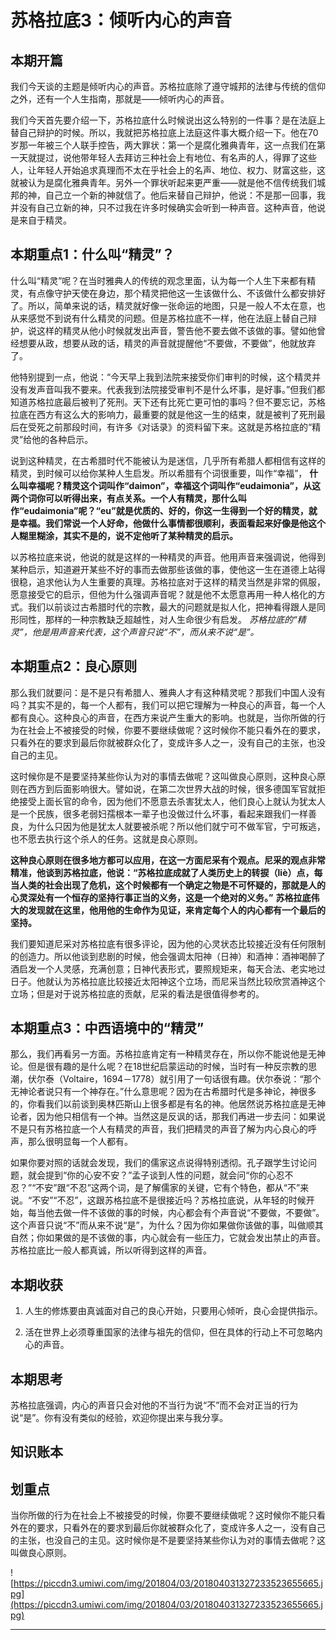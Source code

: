 # 苏格拉底3：倾听内心的声音

## 本期开篇

我们今天谈的主题是倾听内心的声音。苏格拉底除了遵守城邦的法律与传统的信仰之外，还有一个人生指南，那就是——倾听内心的声音。

我们今天首先要介绍一下，苏格拉底什么时候说出这么特别的一件事？是在法庭上替自己辩护的时候。所以，我就把苏格拉底上法庭这件事大概介绍一下。他在70岁那一年被三个人联手控告，两大罪状：第一个是腐化雅典青年，这一点我们在第一天就提过，说他带年轻人去拜访三种社会上有地位、有名声的人，得罪了这些人，让年轻人开始追求真理而不太在乎社会上的名声、地位、权力、财富这些，这就被认为是腐化雅典青年。另外一个罪状听起来更严重——就是他不信传统我们城邦的神，自己立一个新的神就信了。他后来替自己辩护，他说：不是那一回事，我并没有自己立新的神，只不过我在许多时候确实会听到一种声音。这种声音，他说是来自于精灵。

## 本期重点1：什么叫“精灵”？

什么叫“精灵”呢？在当时雅典人的传统的观念里面，认为每一个人生下来都有精灵，有点像守护天使在身边，那个精灵把他这一生该做什么、不该做什么都安排好了。所以，简单来说的话，精灵就好像一张命运的地图，只是一般人不太在意，也从来感觉不到说有什么精灵的问题。但是苏格拉底不一样，他在法庭上替自己辩护，说这样的精灵从他小时候就发出声音，警告他不要去做不该做的事。譬如他曾经想要从政，想要从政的话，精灵的声音就提醒他“不要做，不要做”，他就放弃了。

他特别提到一点，他说：“今天早上我到法院来接受你们审判的时候，这个精灵并没有发声音叫我不要来。代表我到法院接受审判不是什么坏事，是好事。”但我们都知道苏格拉底最后被判了死刑。天下还有比死亡更可怕的事吗？但不要忘记，苏格拉底在西方有这么大的影响力，最重要的就是他这一生的结束，就是被判了死刑最后在受死之前那段时间，有许多《对话录》的资料留下来。这就是苏格拉底的“精灵”给他的各种启示。

说到这种精灵，在古希腊时代不能被认为是迷信，几乎所有希腊人都相信有这样的精灵，到时候可以给你某种人生启发。所以希腊有个词很重要，叫作“幸福”， **什么叫幸福呢？精灵这个词叫作“daimon”，幸福这个词叫作“eudaimonia”，从这两个词你可以听得出来，有点关系。一个人有精灵，那什么叫作“eudaimonia”呢？“eu”就是优质的、好的，你这一生得到一个好的精灵，就是幸福。我们常说一个人好命，他做什么事情都很顺利，表面看起来好像是他这个人糊里糊涂，其实不是的，说不定他听了某种精灵的启示。**

以苏格拉底来说，他说的就是这样的一种精灵的声音。他用声音来强调说，他得到某种启示，知道避开某些不好的事而去做那些该做的事，使他这一生在道德上站得很稳，追求他认为人生重要的真理。苏格拉底对于这样的精灵当然是非常的佩服，愿意接受它的启示，但他为什么强调声音呢？就是他不太愿意再用一种人格化的方式。我们以前谈过古希腊时代的宗教，最大的问题就是拟人化，把神看得跟人是同形同性，那样的一种宗教缺乏超越性，对人生命很少有启发。 *苏格拉底的“精灵”，他是用声音来代表，这个声音只说“不”，而从来不说“是”。*

## 本期重点2：良心原则

那么我们就要问：是不是只有希腊人、雅典人才有这种精灵呢？那我们中国人没有吗？其实不是的，每一个人都有，我们可以把它理解为一种良心的声音，每一个人都有良心。这种良心的声音，在西方来说产生重大的影响。也就是，当你所做的行为在社会上不被接受的时候，你要不要继续做呢？这时候你不能只看外在的要求，只看外在的要求到最后你就被群众化了，变成许多人之一，没有自己的主张，也没自己的主见。

这时候你是不是要坚持某些你认为对的事情去做呢？这叫做良心原则，这种良心原则在西方到后面影响很大。譬如说，在第二次世界大战的时候，很多德国军官就拒绝接受上面长官的命令，因为他们不愿意去杀害犹太人，他们良心上就认为犹太人是一个民族，很多老弱妇孺根本一辈子也没做过什么坏事，看起来跟我们一样善良，为什么只因为他是犹太人就要被杀呢？所以他们就宁可不做军官，宁可叛逃，也不愿去执行这个杀人的任务。这就是良心原则。

 **这种良心原则在很多地方都可以应用，在这一方面尼采有个观点。尼采的观点非常精准，他谈到苏格拉底，他说：“苏格拉底成就了人类历史上的转捩（liè）点，每当人类的社会出现了危机，这个时候都有一个确定之物是不可怀疑的，那就是人的心灵深处有一个恒存的坚持行事正当的义务，这是一个绝对的义务。”**  **苏格拉底伟大的发现就在这里，他用他的生命作为见证，来肯定每个人的内心都有一个最后的坚持。**

我们要知道尼采对苏格拉底有很多评论，因为他的心灵状态比较接近没有任何限制的创造力。所以他谈到悲剧的时候，他会强调太阳神（日神）和酒神：酒神喝醉了酒启发一个人灵感，充满创意；日神代表形式，要照规矩来，每天合法、老实地过日子。他就认为苏格拉底比较接近太阳神这个立场，而尼采当然比较欣赏酒神这个立场；但是对于说苏格拉底的贡献，尼采的看法是很值得参考的。

## 本期重点3：中西语境中的“精灵”

那么，我们再看另一方面。苏格拉底肯定有一种精灵存在，所以你不能说他是无神论。但是很有趣的是什么呢？在18世纪启蒙运动的时候，当时有一种反宗教的思潮，伏尔泰（Voltaire，1694－1778）就引用了一句话很有趣。伏尔泰说：“那个无神论者说只有一个神存在。”什么意思呢？因为在古希腊时代是多神论，神很多的，你看我们以前谈到奥林匹斯山上很多都是有名的神。他居然说苏格拉底是无神论者，因为他只相信有一个神。当然这是反讽的话，那我们再进一步去问：如果说不是只有苏格拉底一个人有精灵的声音，我们把精灵的声音了解为内心良心的呼声，那么很明显每一个人都有。

如果你要对照的话就会发现，我们的儒家这点说得特别透彻。孔子跟学生讨论问题，就会提到“你的心安不安？”孟子谈到人性的问题，就会问“你的心忍不忍？”“不安”跟“不忍”这两个词，是了解儒家的关键，它有个特色，都从“不”来说。“不安”“不忍”，这跟苏格拉底不是很接近吗？苏格拉底说，从年轻的时候开始，每当他去做一件不该做的事的时候，内心都会有个声音说“不要做，不要做”。这个声音只说“不”而从来不说“是”，为什么？因为你如果做你该做的事，叫做顺其自然；你如果做的是不该做的事，内心就会有一些压力，它就会发出禁止的声音。苏格拉底比一般人都真诚，所以听得到这样的声音。

## 本期收获

1. 人生的修炼要由真诚面对自己的良心开始，只要用心倾听，良心会提供指示。

2. 活在世界上必须尊重国家的法律与祖先的信仰，但在具体的行动上不可忽略内心的声音。

## 本期思考

苏格拉底强调，内心的声音只会对他的不当行为说“不”而不会对正当的行为说“是”。你有没有类似的经验，欢迎你提出来与我分享。

## 知识账本

## 划重点

当你所做的行为在社会上不被接受的时候，你要不要继续做呢？这时候你不能只看外在的要求，只看外在的要求到最后你就被群众化了，变成许多人之一，没有自己的主张，也没自己的主见。这时候你是不是要坚持某些你认为对的事情去做呢？这叫做良心原则。

![https://piccdn3.umiwi.com/img/201804/03/201804031327233523655665.jpg](https://piccdn3.umiwi.com/img/201804/03/201804031327233523655665.jpg)

---
